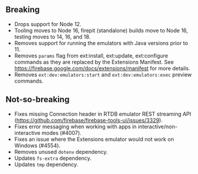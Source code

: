 ## Breaking

- Drops support for Node 12.
- Tooling moves to Node 16, firepit (standalone) builds move to Node 16, testing moves to 14, 16, and 18.
- Removes support for running the emulators with Java versions prior to 11.
- Removes `params` flag from ext:install, ext:update, ext:configure commands as they are replaced by the Extensions Manifest. See https://firebase.google.com/docs/extensions/manifest for more details.
- Removes `ext:dev:emulators:start` and `ext:dev:emulators:exec` preview commands.

## Not-so-breaking

- Fixes missing Connection header in RTDB emulator REST streaming API (https://github.com/firebase/firebase-tools-ui/issues/3329).
- Fixes error messaging when working with apps in interactive/non-interactive modes (#4007).
- Fixes an issue where the Extensions emulator would not work on Windows (#4554).
- Removes unused `dotenv` dependency.
- Updates `fs-extra` dependency.
- Updates `tmp` dependency.
